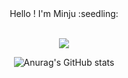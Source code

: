 
<div align="center">
  Hello ! I'm Minju :seedling:
</div>

<br />

<p align="center"><img src ="https://media.tenor.com/Qu46-3ANACUAAAAC/judy-hopps-driving.gif")></p>


<div align="center">

![Anurag's GitHub stats](https://github-readme-stats.vercel.app/api?username=Minju-nimm&count_private=true&show_icons=true&theme=buefy)

</div>